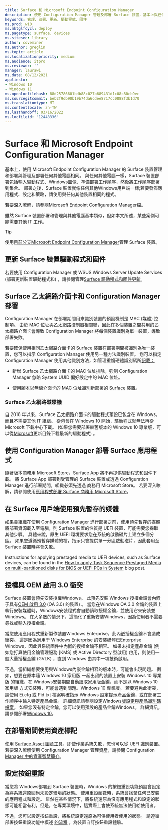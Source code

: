 ```yaml
---
title: Surface 和 Microsoft Endpoint Configuration Manager
description: 使用 Configuration Manager 管理及部署 Surface 裝置，基本上與任何其他電腦相同;本文將說明可能需要額外考慮的情境。
keywords: 管理、部署、更新、驅動程式、固件
ms.prod: w10
ms.mktglfcycl: deploy
ms.pagetype: surface, devices
ms.sitesec: library
author: coveminer
ms.author: greglin
ms.topic: article
ms.localizationpriority: medium
ms.audience: itpro
ms.reviewer: ''
manager: laurawi
ms.date: 08/12/2021
appliesto:
- Windows 10
- Windows 11
ms.openlocfilehash: 88d25786601bdb88c027b689431d1c08c80cb9ec
ms.sourcegitcommit: beb2f9db90b19b74da6cdee8717cc0888f3b1d70
ms.translationtype: MT
ms.contentlocale: zh-TW
ms.lasthandoff: 03/16/2022
ms.locfileid: "12448336"
---
```

# <a name="considerations-for-surface-and-microsoft-endpoint-configuration-manager"></a>Surface 和 Microsoft Endpoint Configuration Manager

基本上，使用 Microsoft Endpoint Configuration Manager 的 Surface 裝置管理和部署與管理及部署任何其他電腦相同。 與任何其他電腦一樣，Surface 裝置部署包括輸入驅動程式、Windows圖像、準備部署工作順序，然後將工作順序部署到集合。 部署之後，Surface 裝置就像任何其他Windows用戶端一樣;若要發佈應用程式、設定和策略，請使用與任何其他裝置相同的程式。

若要深入瞭解，請參閱Microsoft Endpoint Configuration Manager[檔](/mem/configmgr/)。

雖然 Surface 裝置部署和管理與其他電腦基本類似，但如本文所述，某些案例可能需要其他 IT 工作。 

> [!TIP]
> 使用[目前分支Microsoft Endpoint Configuration Manager](/mem/configmgr/core/servers/manage/updates)管理 Surface 裝置。

## <a name="update-surface-device-drivers-and-firmware"></a>更新 Surface 裝置驅動程式和固件

若要使用 Configuration Manager 或 WSUS Windows Server Update Services (部署更新裝置驅動程式和) ，請參閱管理[Surface 驅動程式和固件更新](manage-surface-driver-and-firmware-updates.md)。

## <a name="surface-ethernet-adapters-and-configuration-manager-deployment"></a>Surface 乙太網路介面卡和 Configuration Manager 部署

Configuration Manager 在部署期間用來識別裝置的預設機制是 MAC (媒體) 控制項。 由於 MAC 位址與乙太網路控制器相關聯，因此在多個裝置之間共用的乙太網路介面卡會導致 Configuration Manager 將每個裝置識別為單一裝置，導致部署失敗。 

若要確保使用相同乙太網路介面卡的 Surface 裝置在部署期間被識別為唯一裝置，您可以指示 Configuration Manager 使用另一種方法識別裝置。 您可以指定 Configuration Manager 使用其他識別方法，如管理重複硬體識別碼所[記載：](/mem/configmgr/core/clients/manage/manage-clients#manage-duplicate-hardware-identifiers)

- 新增 Surface 乙太網路介面卡的 MAC 位址排除，強制 Configuration Manager 忽略 System UUID 偏好設定中的 MAC 位址。

- 使用腳本以無線介面卡的 MAC 位址識別新部署的 Surface 裝置。

### <a name="surface-ethernet-driver"></a>Surface 乙太網路磁碟機

自 2016 年以來，Surface 乙太網路介面卡的驅動程式預設已包含在 Windows，而且不需要其他 IT 組組。 從包含在 Windows 10 開始，驅動程式就無法再從 Microsoft 下載中心下載。  (如果您需要部署較舊版本的 Windows 10 專業版，可以從[Microsoft](https://www.catalog.update.microsoft.com/Search.aspx?q=surface%20ethernet%20drivers)更新目錄下載最新的驅動程式) 。

## <a name="deploy-surface-app-with-configuration-manager"></a>使用 Configuration Manager 部署 Surface 應用程式

隨著版本商務用 Microsoft Store，Surface App 將不再提供驅動程式和固件下載。 將 Surface App 部署到受管理的 Surface 裝置或透過 Configuration Manager 進行部署期間，組織必須先透過 商務用 Microsoft Store。 若要深入瞭解，請參閱使用[應用程式部署 Surface 商務用 Microsoft Store](deploy-surface-app-with-windows-store-for-business.md)。

## <a name="use-prestaged-media-with-surface-clients"></a>在 Surface 用戶端使用預先暫存的媒體

如果貴組織在使用 Configuration Manager 進行部署之前，使用預先暫存的媒體將部署資源載入至電腦，則 Surface 裝置的性質是 UEFI 裝置，可能需要您採取其他步驟。 具體來說，原生 UEFI 環境要求您在系統的啟動磁片上建立多個分區。 如果您遵循預暫存媒體的檔[](/mem/configmgr/osd/deploy-use/create-prestaged-media)，指示只會提供單一分區啟動磁片，因此套用至 Surface 裝置時將會失敗。

Instructions for applying prestaged media to UEFI devices, such as Surface devices, can be found in the [How to apply Task Sequence Prestaged Media on multi-partitioned disks for BIOS or UEFI PCs in System](https://techcommunity.microsoft.com/t5/configuration-manager-archive/how-to-apply-task-sequence-prestaged-media-on-multi-partitioned/ba-p/392239) blog post.

## <a name="licensing-conflicts-with-oem-activation-30"></a>授權與 OEM 啟用 3.0 衝突

Surface 裝置會預先安裝授權Windows。 此預先安裝 Windows 授權金鑰會內嵌于具有[OEM 啟用 3.0](/windows-hardware/manufacture/desktop/oem-activation-3) (OA 3.0) 的裝置) 。 當您在Windows OA 3.0 金鑰的裝置上執行安裝媒體時，Windows安裝程式會自動讀取授權金鑰，並使用它來安裝並Windows。 在大多數的情況下，這簡化了重新安裝Windows，因為使用者不需要尋找或輸入授權金鑰。

當您使用應用程式重新製作裝置Windows Enterprise，此內嵌授權金鑰不會造成衝突。 這是因為適用于 Windows Enterprise 的安裝媒體已Enterprise Windows，因此與系統固件中內嵌的授權金鑰不相容。 如果未指定產品金鑰 (例如您打算使用金鑰管理服務 [KMS] 或 Active Directory 型啟用) 啟用，則使用一般大量授權金鑰 (GVLK) ，直到 Windows 由其中一項技術啟用。

不過，當組織想要使用與Windows內嵌金鑰相容的版本時，可能會出現問題。 例如，想要在原本隨 Windows 10 家用版 一起出貨的裝置上安裝 Windows 10 專業版 的組織，在 Windows安裝期間自動讀取家用版金鑰，而不是以 Windows 10 家用版 方式安裝時，可能會遇到問題。Windows 10 專業版。 若要避免此衝突，請使用 Ei.cfg 或 Pid.txt 檔案明確指示 Windows 設定提示產品金鑰，或在部署工作順序中輸入特定產品金鑰。 詳細資訊請參閱設定Windows[版設定與產品識別碼檔案](/windows-hardware/manufacture/desktop/windows-setup-edition-configuration-and-product-id-files--eicfg-and-pidtxt)。 如果您沒有特定金鑰，您可以使用預設的產品金鑰Windows。 詳細資訊，請參閱部署[Windows 10](/windows/deployment/deploy)。

## <a name="apply-an-asset-tag-during-deployment"></a>在部署期間使用資產標記

使用 [Surface Asset 圖章工具](assettag.md)，即使作業系統失敗，您也可以從 UEFI 識別裝置。 若要深入瞭解使用 Configuration Manager 管理資產，請參閱 Configuration [Manager 中的資產智慧簡介](/mem/configmgr/core/clients/manage/asset-intelligence/introduction-to-asset-intelligence)。

## <a name="configure-push-button-reset"></a>設定按鈕重設

當您將 Windows部署到 Surface 裝置時，Windows 的按鈕重設功能預設會設定為將系統還原回尚未設定環境的狀態。 使用重設函數時，系統會捨棄任何已安裝的應用程式和設定。 雖然在某些情況下，將系統還原為沒有應用程式和設定的狀態可能相當有利，但是，在專業環境中，這實際上會使系統無法使用給使用者。

不過，您可以設定按鈕重設，將系統設定還原為可供使用者使用的狀態。 請遵循部署按鈕重設功能中概述 [的流程](/windows-hardware/manufacture/desktop/deploy-push-button-reset-features) ，為裝置自訂按鈕重設體驗。
